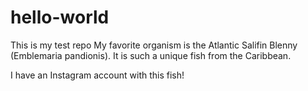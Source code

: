 # hello-world
This is my test repo
My favorite organism is the Atlantic Salifin Blenny (Emblemaria pandionis). It is such a unique fish from the Caribbean.

I have an Instagram account with this fish!